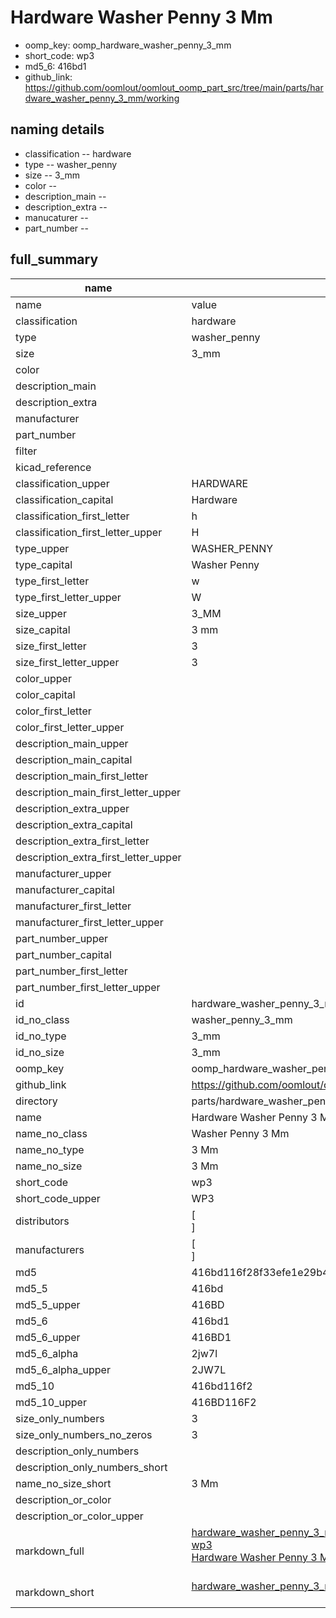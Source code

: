 # Hardware Washer Penny 3 Mm

  
* oomp_key: oomp_hardware_washer_penny_3_mm 
* short_code: wp3
* md5_6: 416bd1  
* github_link: https://github.com/oomlout/oomlout_oomp_part_src/tree/main/parts/hardware_washer_penny_3_mm/working  
## naming details
* classification -- hardware
* type -- washer_penny
* size -- 3_mm
* color -- 
* description_main -- 
* description_extra -- 
* manucaturer -- 
* part_number -- 





## full_summary
| name | value | 
| --- | --- | 
| name | value | 
| classification | hardware | 
| type | washer_penny | 
| size | 3_mm | 
| color |  | 
| description_main |  | 
| description_extra |  | 
| manufacturer |  | 
| part_number |  | 
| filter |  | 
| kicad_reference |  | 
| classification_upper | HARDWARE | 
| classification_capital | Hardware | 
| classification_first_letter | h | 
| classification_first_letter_upper | H | 
| type_upper | WASHER_PENNY | 
| type_capital | Washer Penny | 
| type_first_letter | w | 
| type_first_letter_upper | W | 
| size_upper | 3_MM | 
| size_capital | 3 mm | 
| size_first_letter | 3 | 
| size_first_letter_upper | 3 | 
| color_upper |  | 
| color_capital |  | 
| color_first_letter |  | 
| color_first_letter_upper |  | 
| description_main_upper |  | 
| description_main_capital |  | 
| description_main_first_letter |  | 
| description_main_first_letter_upper |  | 
| description_extra_upper |  | 
| description_extra_capital |  | 
| description_extra_first_letter |  | 
| description_extra_first_letter_upper |  | 
| manufacturer_upper |  | 
| manufacturer_capital |  | 
| manufacturer_first_letter |  | 
| manufacturer_first_letter_upper |  | 
| part_number_upper |  | 
| part_number_capital |  | 
| part_number_first_letter |  | 
| part_number_first_letter_upper |  | 
| id | hardware_washer_penny_3_mm | 
| id_no_class | washer_penny_3_mm | 
| id_no_type | 3_mm | 
| id_no_size | 3_mm | 
| oomp_key | oomp_hardware_washer_penny_3_mm | 
| github_link | https://github.com/oomlout/oomlout_oomp_part_src/tree/main/parts/hardware_washer_penny_3_mm/working | 
| directory | parts/hardware_washer_penny_3_mm | 
| name | Hardware Washer Penny 3 Mm | 
| name_no_class | Washer Penny 3 Mm | 
| name_no_type | 3 Mm | 
| name_no_size | 3 Mm | 
| short_code | wp3 | 
| short_code_upper | WP3 | 
| distributors | [<br>] | 
| manufacturers | [<br>] | 
| md5 | 416bd116f28f33efe1e29b4f2c1ad8c8 | 
| md5_5 | 416bd | 
| md5_5_upper | 416BD | 
| md5_6 | 416bd1 | 
| md5_6_upper | 416BD1 | 
| md5_6_alpha | 2jw7l | 
| md5_6_alpha_upper | 2JW7L | 
| md5_10 | 416bd116f2 | 
| md5_10_upper | 416BD116F2 | 
| size_only_numbers | 3 | 
| size_only_numbers_no_zeros | 3 | 
| description_only_numbers |  | 
| description_only_numbers_short |   | 
| name_no_size_short | 3 Mm | 
| description_or_color |   | 
| description_or_color_upper |   | 
| markdown_full | [hardware_washer_penny_3_mm](https://github.com/oomlout/oomlout_oomp_part_src/tree/main/parts/hardware_washer_penny_3_mm/working)<br>[wp3](https://github.com/oomlout/oomlout_oomp_part_src/tree/main/parts/hardware_washer_penny_3_mm/working)<br>[Hardware Washer Penny 3 Mm](https://github.com/oomlout/oomlout_oomp_part_src/tree/main/parts/hardware_washer_penny_3_mm/working)<br><br> | 
| markdown_short | [hardware_washer_penny_3_mm](https://github.com/oomlout/oomlout_oomp_part_src/tree/main/parts/hardware_washer_penny_3_mm/working)<br><br> | 

